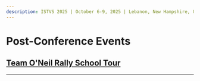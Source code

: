 ```yaml
---
description: ISTVS 2025 | October 6-9, 2025 | Lebanon, New Hampshire, USA
---
```


# Post-Conference Events

## [Team O'Neil Rally School Tour](https://app.gitbook.com/o/pHljaen044OF0odPDxjt/s/bDPam4cU3mkbobbHTDfX/~/changes/92/conference/post-conference-events/post-conference-team-oneil-rally-school-tour)

***

